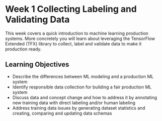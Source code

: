 # Week 1 Collecting Labeling and Validating Data  


This week covers a quick introduction to machine learning production systems. More concretely you will learn about leveraging the TensorFlow Extended (TFX) library to collect, label and validate data to make it production ready.  

## Learning Objectives  

- Describe the differences between ML modeling and a production ML system
- Identify responsible data collection for building a fair production ML system
- Discuss data and concept change and how to address it by annotating new training data with direct labeling and/or human labeling
- Address training data issues by generating dataset statistics and creating, comparing and updating data schemas

